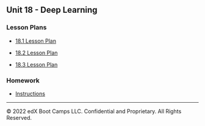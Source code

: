 ## Unit 18 - Deep Learning

### Lesson Plans

* [18.1 Lesson Plan](1/LessonPlan.md)

* [18.2 Lesson Plan](2/LessonPlan.md)

* [18.3 Lesson Plan](3/LessonPlan.md)

### Homework

* [Instructions](../../02-Homework/18-Blockchain/Instructions/README.md)

---

© 2022 edX Boot Camps LLC. Confidential and Proprietary. All Rights Reserved.
